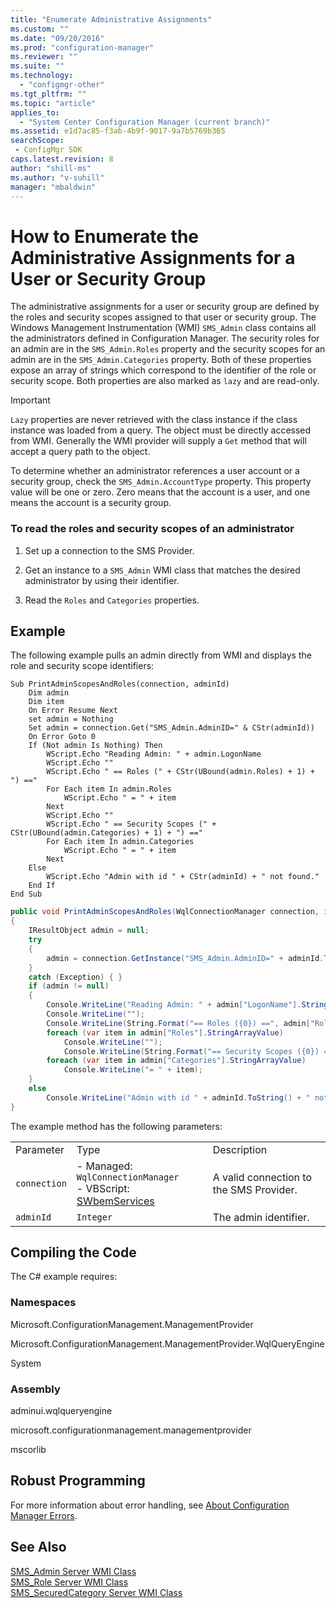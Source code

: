 ```yaml
---
title: "Enumerate Administrative Assignments"
ms.custom: ""
ms.date: "09/20/2016"
ms.prod: "configuration-manager"
ms.reviewer: ""
ms.suite: ""
ms.technology:
  - "configmgr-other"
ms.tgt_pltfrm: ""
ms.topic: "article"
applies_to:
  - "System Center Configuration Manager (current branch)"
ms.assetid: e1d7ac85-f3ab-4b9f-9017-9a7b5769b365searchScope: - ConfigMgr SDK
caps.latest.revision: 8
author: "shill-ms"
ms.author: "v-suhill"
manager: "mbaldwin"
---
```

# How to Enumerate the Administrative Assignments for a User or Security Group
The administrative assignments for a user or security group are defined by the roles and security scopes assigned to that user or security group. The Windows Management Instrumentation (WMI) `SMS_Admin` class contains all the administrators defined in Configuration Manager. The security roles for an admin are in the `SMS_Admin.Roles` property and the security scopes for an admin are in the `SMS_Admin.Categories` property. Both of these properties expose an array of strings which correspond to the identifier of the role or security scope. Both properties are also marked as `lazy` and are read-only.  

> [!IMPORTANT]
>  `Lazy` properties are never retrieved with the class instance if the class instance was loaded from a query. The object must be directly accessed from WMI. Generally the WMI provider will supply a `Get` method that will accept a query path to the object.  

 To determine whether an administrator references a user account or a security group, check the `SMS_Admin.AccountType` property. This property value will be one or zero. Zero means that the account is a user, and one means the account is a security group.  

### To read the roles and security scopes of an administrator  

1.  Set up a connection to the SMS Provider.  

2.  Get an instance to a `SMS_Admin` WMI class that matches the desired administrator by using their identifier.  

3.  Read the `Roles` and `Categories` properties.  

## Example  
 The following example pulls an admin directly from WMI and displays the role and security scope identifiers:  

```vbs  
Sub PrintAdminScopesAndRoles(connection, adminId)  
    Dim admin  
    Dim item  
    On Error Resume Next  
    set admin = Nothing  
    Set admin = connection.Get("SMS_Admin.AdminID=" & CStr(adminId))  
    On Error Goto 0  
    If (Not admin Is Nothing) Then  
        WScript.Echo "Reading Admin: " + admin.LogonName  
        WScript.Echo ""  
        WScript.Echo " == Roles (" + CStr(UBound(admin.Roles) + 1) + ") =="  
        For Each item In admin.Roles  
            WScript.Echo " = " + item  
        Next  
        WScript.Echo ""  
        WScript.Echo " == Security Scopes (" + CStr(UBound(admin.Categories) + 1) + ") =="  
        For Each item In admin.Categories  
            WScript.Echo " = " + item  
        Next  
    Else  
        WScript.Echo "Admin with id " + CStr(adminId) + " not found."  
    End If  
End Sub  

```  

```c#  
public void PrintAdminScopesAndRoles(WqlConnectionManager connection, int adminId)  
{  
    IResultObject admin = null;  
    try  
    {  
        admin = connection.GetInstance("SMS_Admin.AdminID=" + adminId.ToString());  
    }  
    catch (Exception) { }  
    if (admin != null)  
    {  
        Console.WriteLine("Reading Admin: " + admin["LogonName"].StringValue);  
        Console.WriteLine("");  
        Console.WriteLine(String.Format("== Roles ({0}) ==", admin["Roles"].StringArrayValue.Length.ToString()));  
        foreach (var item in admin["Roles"].StringArrayValue)            Console.WriteLine("= " + item);  
            Console.WriteLine("");  
            Console.WriteLine(String.Format("== Security Scopes ({0}) ==", admin["Categories"].StringArrayValue.Length.ToString()));  
        foreach (var item in admin["Categories"].StringArrayValue)  
            Console.WriteLine("= " + item);  
    }  
    else  
        Console.WriteLine("Admin with id " + adminId.ToString() + " not found.");  
}  

```  

 The example method has the following parameters:  

||||  
|-|-|-|  
|Parameter|Type|Description|  
|`connection`|-   Managed: `WqlConnectionManager`<br />-   VBScript: [SWbemServices](https://msdn.microsoft.com/library/aa393854.aspx)|A valid connection to the SMS Provider.|  
|`adminId`|`Integer`|The admin identifier.|  

## Compiling the Code  
 The C# example requires:  

### Namespaces  
 Microsoft.ConfigurationManagement.ManagementProvider  

 Microsoft.ConfigurationManagement.ManagementProvider.WqlQueryEngine  

 System  

### Assembly  
 adminui.wqlqueryengine  

 microsoft.configurationmanagement.managementprovider  

 mscorlib  

## Robust Programming  
 For more information about error handling, see [About Configuration Manager Errors](../../../../develop/core/understand/about-configuration-manager-errors.md).  

## See Also  
 [SMS_Admin Server WMI Class](../../../../develop/reference/core/servers/configure/sms_admin-server-wmi-class.md)   
 [SMS_Role Server WMI Class](../../../../develop/reference/core/servers/configure/sms_role-server-wmi-class.md)   
 [SMS_SecuredCategory Server WMI Class](../../../../develop/reference/core/servers/configure/sms_securedcategory-server-wmi-class.md)
